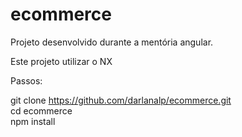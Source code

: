 # ecommerce
Projeto desenvolvido durante a mentória angular.

Este projeto utilizar o NX


Passos:

git clone https://github.com/darlanalp/ecommerce.git  
cd ecommerce  
npm install  
